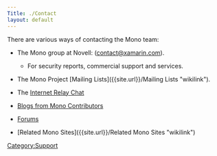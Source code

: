 ```yaml
---
Title: ./Contact
layout: default
---
```


There are various ways of contacting the Mono team:

-   The Mono group at Novell: (<contact@xamarin.com>).
    -   For security reports, commercial support and services.

-   The Mono Project [Mailing Lists]({{site.url}}/Mailing Lists "wikilink").

-   The [Internet Relay Chat]({{site.url}}/IRC "wikilink")

-   [Blogs from Mono Contributors](http://www.go-mono.com/monologue)

-   [Forums](http://www.go-mono.com/forums)

-   [Related Mono Sites]({{site.url}}/Related Mono Sites "wikilink")

<Category:Support>
